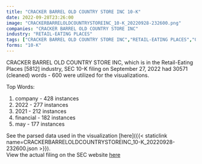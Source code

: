```yaml
---
title: "CRACKER BARREL OLD COUNTRY STORE INC 10-K"
date: 2022-09-28T23:26:00
image: "CRACKERBARRELOLDCOUNTRYSTOREINC_10-K_20220928-232600.png"
companies: "CRACKER BARREL OLD COUNTRY STORE INC"
industry: "RETAIL-EATING PLACES"
tags: ["CRACKER BARREL OLD COUNTRY STORE INC","RETAIL-EATING PLACES","09-27-2022","10-K"]
forms: "10-K"
---
```

CRACKER BARREL OLD COUNTRY STORE INC, which is in the Retail-Eating Places [5812] industry, SEC 10-K filing on September 27, 2022 had 30571 (cleaned) words - 600 were utilized for the visualizations.

Top Words:
1. company - 428 instances
2. 2022 - 277 instances
3. 2021 - 212 instances
4. financial - 182 instances
5. may - 177 instances


See the parsed data used in the visualization [here]({{< staticlink name=CRACKERBARRELOLDCOUNTRYSTOREINC_10-K_20220928-232600.json >}}).  
View the actual filing on the SEC website [here](https://www.sec.gov/Archives/edgar/data/1067294/0001140361-22-034827.txt)